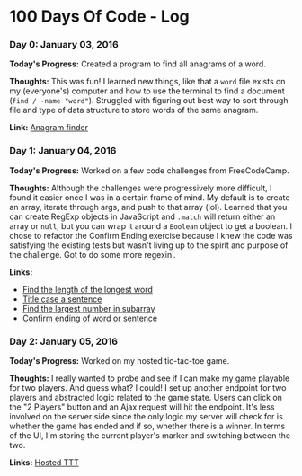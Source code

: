 # 100 Days Of Code - Log

### Day 0: January 03, 2016

**Today's Progress:** Created a program to find all anagrams of a word.

**Thoughts:** This was fun! I learned new things, like that a `word` file exists on my (everyone's) computer and how to use the terminal to find a document (`find / -name "word"`). Struggled with figuring out best way to sort through file and type of data structure to store words of the same anagram.

**Link:** [Anagram finder](https://gist.github.com/malinatran/40ace5a3286693105bb59248ea381f43)

### Day 1: January 04, 2016

**Today's Progress:** Worked on a few code challenges from FreeCodeCamp.

**Thoughts:** Although the challenges were progressively more difficult, I found it easier once I was in a certain frame of mind. My default is to create an array, iterate through args, and push to that array (lol). Learned that you can create RegExp objects in JavaScript and `.match` will return either an array or `null`, but you can wrap it around a `Boolean` object to get a boolean. I chose to refactor the Confirm Ending exercise because I knew the code was satisfying the existing tests but wasn't living up to the spirit and purpose of the challenge. Got to do some more regexin'.

**Links:** 
- [Find the length of the longest word](https://gist.github.com/malinatran/d77cb690f84c32cfe06991772c5d850e)
- [Title case a sentence](https://gist.github.com/malinatran/2becb9579f4e5dfbfa3bed30e0e2f0ce)
- [Find the largest number in subarray](https://gist.github.com/malinatran/49630c40fbd2ac405960b70b7bbb314c)
- [Confirm ending of word or sentence](https://gist.github.com/malinatran/cdaccd2f9b4a40a1db993e4efa190a24)


### Day 2: January 05, 2016

**Today's Progress:** Worked on my hosted tic-tac-toe game.

**Thoughts:** I really wanted to probe and see if I can make my game playable for two players. And guess what? I could! I set up another endpoint for two players and abstracted logic related to the game state. Users can click on the "2 Players" button and an Ajax request will hit the endpoint. It's less involved on the server side since the only logic my server will check for is whether the game has ended and if so, whether there is a winner. In terms of the UI, I'm storing the current player's marker and switching between the two.

**Links:** [Hosted TTT](https://github.com/malinatran/tic-tac-toe-x-web-server)

